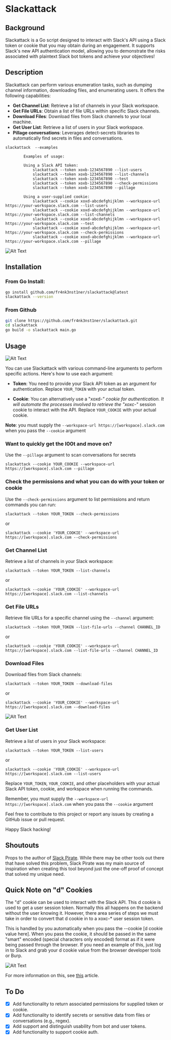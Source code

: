 
# Slackattack

## Background

Slackattack is a Go script designed to interact with Slack's API using a Slack token or cookie that you may obtain during an engagement. It supports Slack's new API authentication model, allowing you to demonstrate the risks associated with plaintext Slack bot tokens and achieve your objectives!

## Description

Slackattack can perform various enumeration tasks, such as dumping channel information, downloading files, and enumerating users. It offers the following capabilities:

- **Get Channel List**: Retrieve a list of channels in your Slack workspace.
- **Get File URLs**: Obtain a list of file URLs within specific Slack channels.
- **Download Files**: Download files from Slack channels to your local machine.
- **Get User List**: Retrieve a list of users in your Slack workspace.
- **Pillage conversations**: Leverages detect-secrets libraries to automatically find secrets in files and conversations. 

```
slackattack  --examples                                                       

        Examples of usage:

        Using a Slack API token:
            slackattack --token xoxb-1234567890 --list-users
            slackattack --token xoxb-1234567890 --list-channels
            slackattack --token xoxb-1234567890 --test
            slackattack --token xoxb-1234567890 --check-permissions
            slackattack --token xoxb-1234567890 --pillage
        
        Using a user-supplied cookie:
            slackattack --cookie xoxd-abcdefghijklmn --workspace-url https://your-workspace.slack.com --list-users
            slackattack --cookie xoxd-abcdefghijklmn --workspace-url https://your-workspace.slack.com --list-channels
            slackattack --cookie xoxd-abcdefghijklmn --workspace-url https://your-workspace.slack.com --test
            slackattack --cookie xoxd-abcdefghijklmn --workspace-url https://your-workspace.slack.com --check-permissions
            slackattack --cookie xoxd-abcdefghijklmn --workspace-url https://your-workspace.slack.com --pillage
```

![Alt Text](https://github.com/fr4nk3nst1ner/slackattack/blob/main/images/banner.png)

## Installation

### From Go Install:

```bash
go install github.com/fr4nk3nst1ner/slackattack@latest
slackattack --version
```

### From Github  
```bash
git clone https://github.com/fr4nk3nst1ner/slackattack.git 
cd slackattack
go build -o slackattack main.go
```

## Usage

![Alt Text](https://github.com/fr4nk3nst1ner/slackattack/blob/main/images/slack_token_demo.gif)

You can use Slackattack with various command-line arguments to perform specific actions. Here's how to use each argument:

- **Token**: You need to provide your Slack API token as an argument for authentication. Replace `YOUR_TOKEN` with your actual token.
    
- **Cookie**: You can alternatively use a "xoxd-*" cookie for authentication. It will automate the processes involved to retrieve the "xoxc-*" session cookie to interact with the API. Replace `YOUR_COOKIE` with your actual cookie.

**Note**: you must supply the `--workspace-url https://[workspace].slack.com` when you pass the `--cookie` argument

### Want to quickly get the l00t and move on? 

Use the `--pillage` argument to scan conversations for secrets

```
slackattack --cookie YOUR_COOKIE --workspace-url https://[workspace].slack.com --pillage
```

### Check the permissions and what you can do with your token or cookie

Use the `--check-permissions` argument to list permissions and return commands you can run:

```
slackattack --token YOUR_TOKEN --check-permissions
```

or

```
slackattack --cookie 'YOUR_COOKIE' --workspace-url https://[workspace].slack.com --check-permissions
```

### Get Channel List

Retrieve a list of channels in your Slack workspace:

```
slackattack --token YOUR_TOKEN --list-channels
```

or

```
slackattack --cookie 'YOUR_COOKIE' --workspace-url https://[workspace].slack.com --list-channels
```

### Get File URLs

Retrieve file URLs for a specific channel using the `--channel` argument:

```
slackattack --token YOUR_TOKEN --list-file-urls --channel CHANNEL_ID
```

or

```
slackattack --cookie 'YOUR_COOKIE' --workspace-url https://[workspace].slack.com --list-file-urls --channel CHANNEL_ID
```

### Download Files

Download files from Slack channels:

```
slackattack --token YOUR_TOKEN --download-files
```

or

```
slackattack --cookie 'YOUR_COOKIE' --workspace-url https://[workspace].slack.com --download-files
```

![Alt Text](https://github.com/fr4nk3nst1ner/slackattack/blob/main/images/slack_cookie_demo.gif)


### Get User List

Retrieve a list of users in your Slack workspace:

```
slackattack --token YOUR_TOKEN --list-users
```

or

```
slackattack --cookie 'YOUR_COOKIE' --workspace-url https://[workspace].slack.com --list-users
```

Replace `YOUR_TOKEN`, `YOUR_COOKIE`, and other placeholders with your actual Slack API token, cookie, and workspace when running the commands.

Remember, you must supply the `--workspace-url https://[workspace].slack.com` when you pass the `--cookie` argument 

Feel free to contribute to this project or report any issues by creating a GitHub issue or pull request.

Happy Slack hacking!

## Shoutouts

Props to the author of [Slack Pirate](https://github.com/emtunc/SlackPirate). While there may be other tools out there that have solved this problem, Slack Pirate was my main source of inspiration when creating this tool beyond just the one-off proof of concept that solved my unique need.

## Quick Note on "d" Cookies 

The "d" cookie can be used to interact with the Slack API. This d cookie is used to get a user session token. Normally this all happens on the backend without the user knowing it. However, there area series of steps we must take in order to convert that d cookie in to a xoxc-* user session token. 

This is handled by you automatically when you pass the --cookie [d cookie value here]. When you pass the cookie, it should be passed in the same "smart" encoded (special characters only encoded) format as if it were being passed through the browser. If you need an example of this, just log in to Slack and grab your d cookie value from the browser developer tools or Burp. 

![Alt Text](https://github.com/fr4nk3nst1ner/slackattack/blob/main/images/dtoken.png)

For more information on this, see [this](https://papermtn.co.uk/retrieving-and-using-slack-cookies-for-authentication/) article. 

## To Do

- [x]  Add functionality to return associated permissions for supplied token or cookie.
- [x]  Add functionality to identify secrets or sensitive data from files or conversations (e.g., regex).
- [x]  Add support and distinguish usability from bot and user tokens.
- [x]  Add functionality to support cookie auth.

